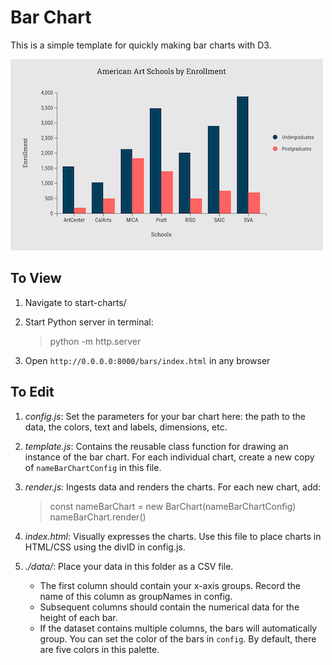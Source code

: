 # Bar Chart

This is a simple template for quickly making bar charts with D3. 

![preview](./preview.png "Preview image" )

## To View
1. Navigate to start-charts/

2. Start Python server in terminal: 
    > python -m http.server

3. Open `http://0.0.0.0:8000/bars/index.html` in any browser

## To Edit
1. *config.js*: Set the parameters for your bar chart here: the path to the data, the colors, text and labels, dimensions, etc.

2. *template.js*: Contains the reusable class function for drawing an instance of the bar chart. For each individual chart, create a new copy of ```nameBarChartConfig``` in this file.

3. *render.js*: Ingests data and renders the charts. For each new chart, add:
    >const nameBarChart = new BarChart(nameBarChartConfig)
    >nameBarChart.render()

3. *index.html*: Visually expresses the charts. Use this file to place charts in HTML/CSS using the divID in config.js.

4. *./data/*: Place your data in this folder as a CSV file. 
    - The first column should contain your x-axis groups. Record the name of this column as groupNames in config. 
    - Subsequent columns should contain the numerical data for the height of each bar. 
    - If the dataset contains multiple columns, the bars will automatically group. You can set the color of the bars in ```config```. By default, there are five colors in this palette.


